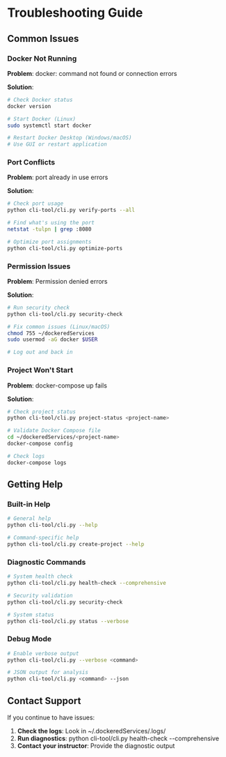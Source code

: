 # Troubleshooting Guide

## Common Issues

### Docker Not Running

**Problem**: docker: command not found or connection errors

**Solution**:
```bash
# Check Docker status
docker version

# Start Docker (Linux)
sudo systemctl start docker

# Restart Docker Desktop (Windows/macOS)
# Use GUI or restart application
```

### Port Conflicts

**Problem**: port already in use errors

**Solution**:
```bash
# Check port usage
python cli-tool/cli.py verify-ports --all

# Find what's using the port
netstat -tulpn | grep :8080

# Optimize port assignments
python cli-tool/cli.py optimize-ports
```

### Permission Issues

**Problem**: Permission denied errors

**Solution**:
```bash
# Run security check
python cli-tool/cli.py security-check

# Fix common issues (Linux/macOS)
chmod 755 ~/dockeredServices
sudo usermod -aG docker $USER

# Log out and back in
```

### Project Won't Start

**Problem**: docker-compose up fails

**Solution**:
```bash
# Check project status
python cli-tool/cli.py project-status <project-name>

# Validate Docker Compose file
cd ~/dockeredServices/<project-name>
docker-compose config

# Check logs
docker-compose logs
```

## Getting Help

### Built-in Help
```bash
# General help
python cli-tool/cli.py --help

# Command-specific help
python cli-tool/cli.py create-project --help
```

### Diagnostic Commands
```bash
# System health check
python cli-tool/cli.py health-check --comprehensive

# Security validation
python cli-tool/cli.py security-check

# System status
python cli-tool/cli.py status --verbose
```

### Debug Mode
```bash
# Enable verbose output
python cli-tool/cli.py --verbose <command>

# JSON output for analysis
python cli-tool/cli.py <command> --json
```

## Contact Support

If you continue to have issues:

1. **Check the logs**: Look in ~/.dockeredServices/.logs/
2. **Run diagnostics**: python cli-tool/cli.py health-check --comprehensive
3. **Contact your instructor**: Provide the diagnostic output

